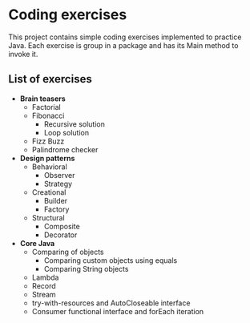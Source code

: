 # Coding exercises
This project contains simple coding exercises implemented to practice Java.
Each exercise is group in a package and has its Main method to invoke it.


## List of exercises
- **Brain teasers**
  - Factorial
  - Fibonacci
    - Recursive solution
    - Loop solution
  - Fizz Buzz
  - Palindrome checker
- **Design patterns**
  - Behavioral
    - Observer
    - Strategy
  - Creational
    - Builder
    - Factory
  - Structural
    - Composite
    - Decorator
- **Core Java**
  - Comparing of objects
    - Comparing custom objects using equals
    - Comparing String objects
  - Lambda
  - Record
  - Stream
  - try-with-resources and AutoCloseable interface
  - Consumer functional interface and forEach iteration
